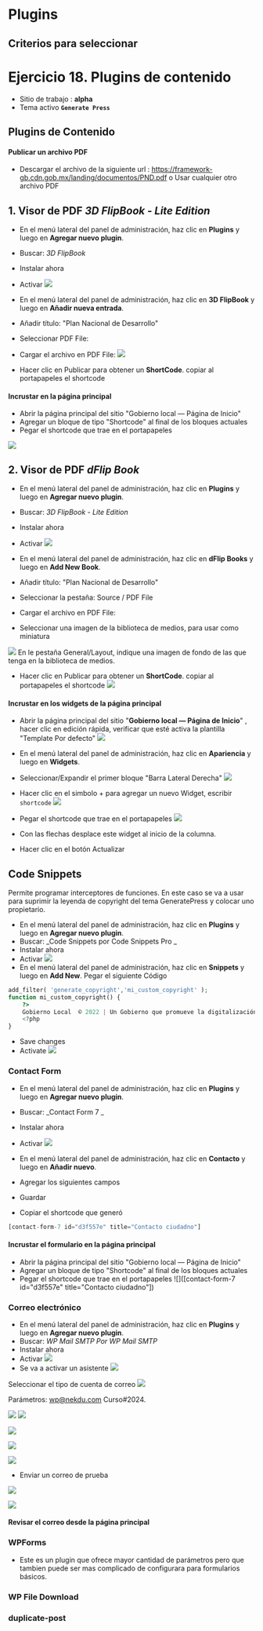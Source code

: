 
# Plugins 
## Criterios para seleccionar


# Ejercicio 18.  Plugins de contenido

- Sitio de trabajo : **alpha**
- Tema activo **`Generate Press`**

## Plugins de Contenido

#### Publicar un archivo PDF
- Descargar el archivo de la siguiente url : https://framework-gb.cdn.gob.mx/landing/documentos/PND.pdf o Usar cualquier otro archivo PDF


## 1. Visor de PDF  _3D FlipBook - Lite Edition_
- En el menú lateral del panel de administración, haz clic en **Plugins** y luego en **Agregar nuevo plugin**.
- Buscar: _3D FlipBook_
- Instalar ahora
- Activar
![](https://i.imgur.com/UwOgJ6u.png)

- En el menú lateral del panel de administración, haz clic en **3D FlipBook** y luego en **Añadir nueva entrada**.
- Añadir título: "Plan Nacional de Desarrollo"
- Seleccionar PDF File: 
- Cargar el archivo en PDF File: 
![](https://i.imgur.com/4q5o0Gv.png)
- Hacer clic en Publicar para obtener un **ShortCode**. copiar al portapapeles el shortcode

#### Incrustar en la página principal
- Abrir la página principal del sitio "Gobierno local — Página de Inicio"
- Agregar un bloque de tipo "Shortcode" al final de los bloques actuales
- Pegar el shortcode que trae en el portapapeles

![](https://i.imgur.com/XP6bvUV.png)






## 2. Visor de PDF  _dFlip Book_

- En el menú lateral del panel de administración, haz clic en **Plugins** y luego en **Agregar nuevo plugin**.
- Buscar: _3D FlipBook - Lite Edition_
- Instalar ahora
- Activar
![](https://i.imgur.com/FOEUz4u.png)

- En el menú lateral del panel de administración, haz clic en **dFlip Books** y luego en **Add New Book**.
- Añadir título: "Plan Nacional de Desarrollo"
- Seleccionar la pestaña: Source / PDF File 
- Cargar el archivo en PDF File: 
- Seleccionar una imagen de la biblioteca de medios, para usar como miniatura

![](https://i.imgur.com/uQw4VLv.png)
En le pestaña General/Layout, indique una imagen de fondo de las que tenga en la biblioteca de medios.

- Hacer clic en Publicar para obtener un **ShortCode**. copiar al portapapeles el shortcode
![](https://i.imgur.com/wVEQBnN.png)

#### Incrustar en los widgets de la página principal

- Abrir la página principal del sitio "**Gobierno local — Página de Inicio**" , hacer clic en edición rápida, verificar que esté activa la plantilla "Template Por defecto"
![](https://i.imgur.com/YAevrax.png)

- En el menú lateral del panel de administración, haz clic en **Apariencia** y luego en **Widgets**.
- Seleccionar/Expandir el primer bloque "Barra Lateral Derecha"
![](https://i.imgur.com/FQzHT5A.png)

- Hacer clic en el simbolo + para agregar un nuevo Widget, escribir `shortcode`
![](https://i.imgur.com/HigFobM.png)

- Pegar el shortcode que trae en el portapapeles
![](https://i.imgur.com/gdl1ED2.png)
- Con las flechas desplace este widget al inicio de la columna.
- Hacer clic en el botón Actualizar

## Code Snippets 

Permite programar interceptores de funciones. En este caso se va a usar para suprimir la leyenda de copyright del tema GeneratePress y colocar uno propietario.

- En el menú lateral del panel de administración, haz clic en **Plugins** y luego en **Agregar nuevo plugin**.
- Buscar: _Code Snippets por Code Snippets Pro _
- Instalar ahora
- Activar
![](https://i.imgur.com/7e9cQnq.png)
- En el menú lateral del panel de administración, haz clic en **Snippets** y luego en **Add New**.
Pegar el siguiente Código

```php
add_filter( 'generate_copyright','mi_custom_copyright' );
function mi_custom_copyright() {
    ?>
    Gobierno Local  © 2022 | Un Gobierno que promueve la digitalización.
    <?php
}
```
- Save changes
-  Activate
![](https://i.imgur.com/beriG8W.png)










### Contact Form 
- En el menú lateral del panel de administración, haz clic en **Plugins** y luego en **Agregar nuevo plugin**.
- Buscar: _Contact Form 7 _
- Instalar ahora
- Activar
![](https://i.imgur.com/IHeyKUu.png)

- En el menú lateral del panel de administración, haz clic en **Contacto** y luego en **Añadir nuevo**.
- Agregar los siguientes campos

- Guardar
- Copiar el shortcode que generó
```php
[contact-form-7 id="d3f557e" title="Contacto ciudadno"]
```

#### Incrustar el formulario en la página principal
- Abrir la página principal del sitio "Gobierno local — Página de Inicio"
- Agregar un bloque de tipo "Shortcode" al final de los bloques actuales
- Pegar el shortcode que trae en el portapapeles
![]([contact-form-7 id="d3f557e" title="Contacto ciudadno"])

### **Correo electrónico**
- En el menú lateral del panel de administración, haz clic en **Plugins** y luego en **Agregar nuevo plugin**.
- Buscar: _WP Mail SMTP  Por WP Mail SMTP_
- Instalar ahora
- Activar
![](https://i.imgur.com/1eJx6jc.png)
- Se va a activar un asistente
![](https://i.imgur.com/GK0JsK5.png)

Seleccionar el tipo de cuenta de correo
![](https://i.imgur.com/HwRdFVX.png)

Parámetros: 
wp@nekdu.com
Curso#2024.

![](https://i.imgur.com/IjSwZt4.png)
![](https://i.imgur.com/H5nQgMi.png)

![](https://i.imgur.com/Who0klq.png)

![](https://i.imgur.com/1uAcJKp.png)

![](https://i.imgur.com/wILNGlB.png)

- Enviar un correo de prueba

![](https://i.imgur.com/gmCYQKG.png)

![](https://i.imgur.com/13XYfEE.png)


#### Revisar el correo desde la página principal




### **WPForms**
- Este es un plugin que ofrece mayor cantidad de parámetros pero que tambien puede ser mas complicado de configurara para formularios básicos.



### **WP File Download**
### duplicate-post














<!--stackedit_data:
eyJoaXN0b3J5IjpbLTE1NTExNTcwNTYsMTA3NzQxMDExMSw4OT
MwOTk3NDMsMTUzOTYyMjYwNywtMTEyNjUwOTI3OCwtMjAxNTI0
MDk4NCwtNDYwNjM2MjAsMjY2OTE4OTAxLC03NDQzMTA2NzksLT
k4MzE5NzUwNSwtNTE1ODkxODZdfQ==
-->
